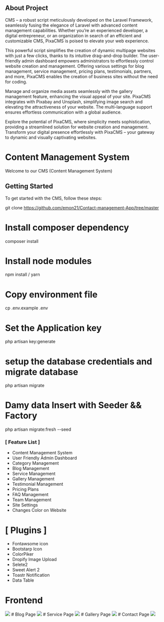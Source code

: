 ## About Project

CMS – a robust script meticulously developed on the Laravel Framework, seamlessly fusing the elegance of Laravel with advanced content management capabilities. Whether you’re an experienced developer, a digital entrepreneur, or an organization in search of an efficient and customizable CMS, PixaCMS is poised to elevate your web experience.

This powerful script simplifies the creation of dynamic multipage websites with just a few clicks, thanks to its intuitive drag-and-drop builder. The user-friendly admin dashboard empowers administrators to effortlessly control website creation and management. Offering various settings for blog management, service management, pricing plans, testimonials, partners, and more, PixaCMS enables the creation of business sites without the need for coding.

Manage and organize media assets seamlessly with the gallery management feature, enhancing the visual appeal of your site. PixaCMS integrates with Pixabay and Unsplash, simplifying image search and elevating the attractiveness of your website. The multi-language support ensures effortless communication with a global audience.

Explore the potential of PixaCMS, where simplicity meets sophistication, providing a streamlined solution for website creation and management. Transform your digital presence effortlessly with PixaCMS – your gateway to dynamic and visually captivating websites.

# Content Management System

Welcome to our CMS (Content Management System)

## Getting Started

To get started with the CMS, follow these steps:

git clone https://github.com/emon21/Contact-management-App/tree/master

# Install composer dependency

composer install

# Install node modules

npm install / yarn

# Copy environment file

cp .env.example .env

# Set the Application key

php artisan key:generate

# setup the database credentials and migrate database

php artisan migrate

# Damy data Insert with Seeder && Factory

php artisan migrate:fresh --seed

### [ Feature List ]

-   Content Management System
-   User Friendly Admin Dashboard
-   Category Management
-   Blog Management
-   Service Management
-   Gallery Management
-   Testimonial Management
-   Pricing Plans
-   FAQ Management
-   Team Management
-   Site Settings
-   Changes Color on Website

# [ Plugins ]

-   Fontawsome icon
-   Bootstarp Icon
-   ColorPiker
-   Dropify Image Upload
-   Selete2
-   Sweet Alert 2
-   Toastr Notification
-   Data Table

# Frontend

 <img src="public/demo/screencapture-127-0-0-1-8000-website-2024-11-22-02_57_12.png">
# Blog Page
 <img src="public/demo/127.0.0.1_8000_website_blog.png">
# Service Page
 <img src="public/demo/127.0.0.1_8000_website_service.png">
# Gallery Page
 <img src="public/demo/127.0.0.1_8000_website_gallery.png">
 # Contact Page
 <img src="public/demo/127.0.0.1_8000_website_contact-us.png">
